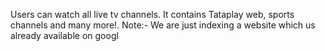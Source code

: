 Users can watch all live tv channels. 
It contains Tataplay web, sports channels and many more!.
Note:- We are just indexing a website which us already available on googl
